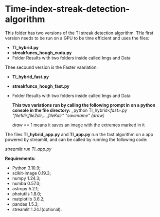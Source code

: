 # Time-index-streak-detection-algorithm

This folder has two versions of the TI streak detection algorithm.
THe first version needs to be run on a GPU to be time efficient and uses the files:
- **TI_hybrid.py**
- **streakfuncs_hough_cuda.py**
- Folder Results with two folders inside called Imgs and Data

Thee secound version is the Faster vaariation:
- **TI_hybrid_fast.py**
- **streakfuncs_hough_fast.py**
- Folder Results with two folders inside called Imgs and Data

  **This two variations run by calling the following prompt in on a python console in the file directory:**
  _python TI_hybrid<_fast>.py "file1dir,file2dir,...,fileKdir" "savename" (draw)_

  _draw_ == 1 means it saves an image with the extremes marked in it

The files **TI_hybrid_app.py** and **TI_app.py** run the fast algorithm on a app powered by streamlit, and can be called by running the following code: 

_streamlit run TI_app.py_


**Requirements:**
- Python 3.10.9;
- scikit-image 0.19.3;
- numpy 1.24.3;
- numba 0.57.0;
- astropy 5.2.1;
- photutils 1.8.0;
- matplotlib 3.6.2;
- pandas 1.5.3;
- streamlit 1.24.1(optional).
